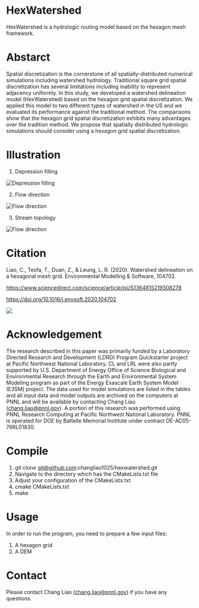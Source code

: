 # HexWatershed
HexWatershed is a hydrologic routing model based on the hexagon mesh framework.

# Abstarct

Spatial discretization is the cornerstone of all spatially-distributed numerical simulations including watershed hydrology. Traditional square grid spatial discretization has several limitations including inability to represent adjacency uniformly. In this study, we developed a watershed delineation model (HexWatershed) based on the hexagon grid spatial discretization. We applied this model to two different types of watershed in the US and we evaluated its performance against the traditional method. The comparisons show that the hexagon grid spatial discretization exhibits many advantages over the tradition method. We propose that spatially distributed hydrologic simulations should consider using a hexagon grid spatial discretization.

# Illustration 
1. Depression filling
   
![Depression filling](https://github.com/changliao1025/hexwatershed/blob/master/example/depression_filling.png?raw=true)

2. Flow direction
   
![Flow direction](https://github.com/changliao1025/hexwatershed/blob/master/example/cbf_flow_direction_90_full.png?raw=true)

3. Stream topology
   
![Flow direction](https://github.com/changliao1025/hexwatershed/blob/master/example/stream_topology.png?raw=true)
# Citation
Liao, C., Tesfa, T., Duan, Z., & Leung, L. R. (2020). Watershed delineation on a hexagonal mesh grid. Environmental Modelling & Software, 104702.

https://www.sciencedirect.com/science/article/pii/S1364815219308278

https://doi.org/10.1016/j.envsoft.2020.104702

![](https://zenodo.org/badge/DOI/10.5281/zenodo.3949225.svg?raw=true)


# Acknowledgement
The research described in this paper was primarily funded by a Laboratory Directed Research and Development (LDRD) Program Quickstarter project at Pacific Northwest National Laboratory. CL and LRL were also partly supported by U.S. Department of Energy Office of Science Biological and Environmental Research through the Earth and Environmental System Modeling program as part of the Energy Exascale Earth System Model (E3SM) project. The data used for model simulations are listed in the tables and all input data and model outputs are archived on the computers at PNNL and will be available by contacting Chang Liao (chang.liao@pnnl.gov). A portion of this research was performed using PNNL Research Computing at Pacific Northwest National Laboratory. PNNL is operated for DOE by Battelle Memorial Institute under contract DE-AC05-76RL01830.

# Compile
1. git clone git@github.com:changliao1025/hexwatershed.git
2. Navigate to the directory which has the CMakeLists.txt file
3. Adjust your configuration of the CMakeLists.txt
4. cmake CMakeLists.txt
5. make

# Usage
In order to run the program, you need to prepare a few input files:
1. A hexagon grid
2. A DEM

# Contact
Please contact Chang Liao (chang.liao@pnnl.gov) if you have any questions.

